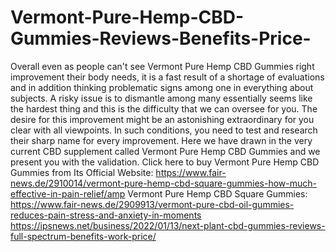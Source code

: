 # Vermont-Pure-Hemp-CBD-Gummies-Reviews-Benefits-Price-
Overall even as people can't see Vermont Pure Hemp CBD Gummies right improvement their body needs, it is a fast result of a shortage of evaluations and in addition thinking problematic signs among one in everything about subjects. A risky issue is to dismantle among many essentially seems like the hardest thing and this is the difficulty that we can oversee for you. The desire for this improvement might be an astonishing extraordinary for you clear with all viewpoints. In such conditions, you need to test and research their sharp name for every improvement. Here we have drawn in the very current CBD supplement called Vermont Pure Hemp CBD Gummies and we present you with the validation. Click here to buy Vermont Pure Hemp CBD Gummies from Its Official Website: https://www.fair-news.de/2910014/vermont-pure-hemp-cbd-square-gummies-how-much-effective-in-pain-relief/amp  Vermont Pure Hemp CBD Square Gummies: https://www.fair-news.de/2909913/vermont-pure-cbd-oil-gummies-reduces-pain-stress-and-anxiety-in-moments  https://ipsnews.net/business/2022/01/13/next-plant-cbd-gummies-reviews-full-spectrum-benefits-work-price/
